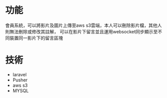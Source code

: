# 功能
會員系統，可以將影片及圖片上傳至aws s3雲端，本人可以刪除影片檔，其他人則無法刪除或修改其註解，
可以在影片下留言並且運用websocket同步顯示至不同裝置同一影片下的留言區塊

# 技術
* laravel 
* Pusher
* aws s3
* MYSQL
